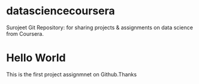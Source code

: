 # datasciencecoursera
Surojeet Git Repository: for sharing projects &amp; assignments on data science from Coursera.

# Hello World

This is the first project assignmnet on Github.Thanks
